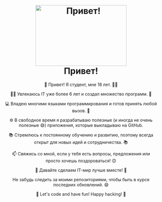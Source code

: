 <!-- Заголовок с анимацией -->
<h1 align="center">
   <img src="https://media.giphy.com/media/n5CHDD8c4sW18Dqz3z/giphy.gif" alt="Привет!" width="300" height="200" />
  <br>
  Привет!
</h1>

<!-- Информация о студенте -->
<p align="center">
  👋 Привет! Я студент, мне 18 лет. 👨‍🎓
</p>

<!-- Интересы и достижения -->
<p align="center">
  👨‍💻 Увлекаюсь IT уже более 6 лет и создал множество программ. 🚀
</p>

<!-- Навыки программирования -->
<p align="center">
  💻 Владею многими языками программирования и готов принять любой вызов. 🌟
</p>

<!-- Приложения на GitHub -->
<p align="center">
  ⚙️ В свободное время я разрабатываю полезные (и иногда не очень полезные 😄) приложения, которые выкладываю на GitHub.
</p>

<!-- Обучение и сотрудничество -->
<p align="center">
  📚 Стремлюсь к постоянному обучению и развитию, поэтому всегда открыт для новых идей и сотрудничества. 📚
</p>

<!-- Контактная информация -->
<p align="center">
  📫 Свяжись со мной, если у тебя есть вопросы, предложения или просто хочешь поздороваться! 😊
</p>

<!-- Приглашение к сотрудничеству -->
<p align="center">
  🌟 Давайте сделаем IT-мир лучше вместе! 🌟
</p>

<!-- Подпись и приколы -->
<p align="center">
  Не забудь следить за моими репозиториями, чтобы быть в курсе последних обновлений. 😄
</p>

<p align="center">
  🚀 Let's code and have fun! Happy hacking! 🚀
</p>

